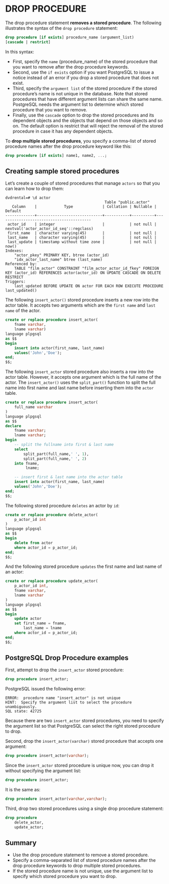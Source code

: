 # DROP PROCEDURE

The drop procedure statement **removes a stored procedure**. The following illustrates the syntax of the `drop procedure` statement:

```SQL
drop procedure [if exists] procedure_name (argument_list)
[cascade | restrict]
```

In this syntax:

- First, specify the `name` (procedure_name) of the stored procedure that you want to remove after the drop procedure keywords.
- Second, use the `if exists` option if you want PostgreSQL to issue a notice instead of an error if you drop a stored procedure that does not exist.
- Third, specify the `argument list` of the stored procedure if the stored procedure’s name is not unique in the database. Note that stored procedures that have different argument lists can share the same name. PostgreSQL needs the argument list to determine which stored procedure that you want to remove.
- Finally, use the `cascade` option to drop the stored procedures and its dependent objects and the objects that depend on those objects and so on. The default option is restrict that will reject the removal of the stored procedure in case it has any dependent objects.

To **drop multiple stored procedures**, you specify a comma-list of stored procedure names after the drop procedure keyword like this:

```SQL
drop procedure [if exists] name1, name2, ...;
```

## Creating sample stored procedures

Let’s create a couple of stored procedures that manage `actors` so that you can learn how to drop them:

```console
dvdrental=# \d actor
                                            Table "public.actor"
   Column    |            Type             | Collation | Nullable |                 Default
-------------+-----------------------------+-----------+----------+-----------------------------------------
 actor_id    | integer                     |           | not null | nextval('actor_actor_id_seq'::regclass)
 first_name  | character varying(45)       |           | not null |
 last_name   | character varying(45)       |           | not null |
 last_update | timestamp without time zone |           | not null | now()
Indexes:
    "actor_pkey" PRIMARY KEY, btree (actor_id)
    "idx_actor_last_name" btree (last_name)
Referenced by:
    TABLE "film_actor" CONSTRAINT "film_actor_actor_id_fkey" FOREIGN KEY (actor_id) REFERENCES actor(actor_id) ON UPDATE CASCADE ON DELETE RESTRICT
Triggers:
    last_updated BEFORE UPDATE ON actor FOR EACH ROW EXECUTE PROCEDURE last_updated()
```

The following `insert_actor()` stored procedure inserts a new row into the actor table. It accepts two arguments which are the `first name` and `last name` of the actor.

```SQL
create or replace procedure insert_actor(
	fname varchar,
	lname varchar)
language plpgsql
as $$
begin
	insert into actor(first_name, last_name)
	values('John','Doe');
end;
$$;
```

The following `insert_actor` stored procedure also inserts a row into the actor table. However, it accepts one argument which is the full name of the actor. The `insert_actor()` uses the `split_part()` function to split the full name into first name and last name before inserting them into the `actor` table.

```SQL
create or replace procedure insert_actor(
	full_name varchar
)
language plpgsql
as $$
declare
	fname varchar;
	lname varchar;
begin
	-- split the fullname into first & last name
	select
		split_part(full_name,' ', 1),
		split_part(full_name,' ', 2)
	into fname,
	     lname;

	-- insert first & last name into the actor table
	insert into actor(first_name, last_name)
	values('John','Doe');
end;
$$;
```

The following stored procedure `deletes` an actor by `id`:

```SQL
create or replace procedure delete_actor(
	p_actor_id int
)
language plpgsql
as $$
begin
	delete from actor
	where actor_id = p_actor_id;
end;
$$;
```

And the following stored procedure `updates` the first name and last name of an actor:

```SQL
create or replace procedure update_actor(
	p_actor_id int,
	fname varchar,
	lname varchar
)
language plpgsql
as $$
begin
	update actor
	set first_name = fname,
	    last_name = lname
	where actor_id = p_actor_id;
end;
$$;
```

## PostgreSQL Drop Procedure examples

First, attempt to drop the `insert_actor` stored procedure:

```SQL
drop procedure insert_actor;
```

PostgreSQL issued the following error:

```console
ERROR:  procedure name "insert_actor" is not unique
HINT:  Specify the argument list to select the procedure unambiguously.
SQL state: 42725
```

Because there are two `insert_actor` stored procedures, you need to specify the argument list so that PostgreSQL can select the right stored procedure to drop.

Second, drop the `insert_actor(varchar)` stored procedure that accepts one argument:

```SQL
drop procedure insert_actor(varchar);
```

Since the `insert_actor` stored procedure is unique now, you can drop it without specifying the argument list:

```SQL
drop procedure insert_actor;
```

It is the same as:

```SQL
drop procedure insert_actor(varchar,varchar);
```

Third, drop two stored procedures using a single drop procedure statement:

```SQL
drop procedure
	delete_actor,
	update_actor;
```

## Summary

- Use the drop procedure statement to remove a stored procedure.
- Specify a comma-separated list of stored procedure names after the drop procedure keywords to drop multiple stored procedures.
- If the stored procedure name is not unique, use the argument list to specify which stored procedure you want to drop.
